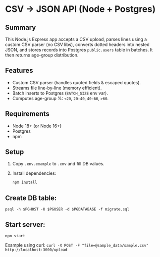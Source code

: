 # CSV → JSON API (Node + Postgres)

## Summary
This Node.js Express app accepts a CSV upload, parses lines using a custom CSV parser (no CSV libs), converts dotted headers into nested JSON, and stores records into Postgres `public.users` table in batches. It then returns age-group distribution.

## Features
- Custom CSV parser (handles quoted fields & escaped quotes).  
- Streams file line-by-line (memory efficient).  
- Batch inserts to Postgres (`BATCH_SIZE` env var).  
- Computes age-group %: `<20`, `20-40`, `40-60`, `>60`.  

## Requirements
- Node 18+ (or Node 16+)  
- Postgres  
- npm  

## Setup
1. Copy `.env.example` to `.env` and fill DB values.  
2. Install dependencies:

   ```bash
   npm install
## Create DB table:
``psql -h $PGHOST -U $PGUSER -d $PGDATABASE -f migrate.sql
``
## Start server:
``npm start
``

Example using curl:
``curl -X POST -F "file=@sample_data/sample.csv" http://localhost:3000/upload
``
